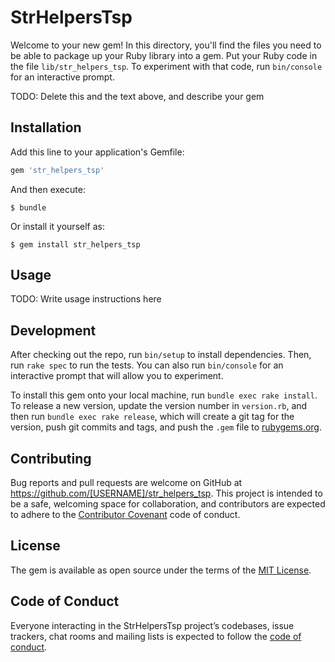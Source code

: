 # StrHelpersTsp

Welcome to your new gem! In this directory, you'll find the files you need to be able to package up your Ruby library into a gem. Put your Ruby code in the file `lib/str_helpers_tsp`. To experiment with that code, run `bin/console` for an interactive prompt.

TODO: Delete this and the text above, and describe your gem

## Installation

Add this line to your application's Gemfile:

```ruby
gem 'str_helpers_tsp'
```

And then execute:

    $ bundle

Or install it yourself as:

    $ gem install str_helpers_tsp

## Usage

TODO: Write usage instructions here

## Development

After checking out the repo, run `bin/setup` to install dependencies. Then, run `rake spec` to run the tests. You can also run `bin/console` for an interactive prompt that will allow you to experiment.

To install this gem onto your local machine, run `bundle exec rake install`. To release a new version, update the version number in `version.rb`, and then run `bundle exec rake release`, which will create a git tag for the version, push git commits and tags, and push the `.gem` file to [rubygems.org](https://rubygems.org).

## Contributing

Bug reports and pull requests are welcome on GitHub at https://github.com/[USERNAME]/str_helpers_tsp. This project is intended to be a safe, welcoming space for collaboration, and contributors are expected to adhere to the [Contributor Covenant](http://contributor-covenant.org) code of conduct.

## License

The gem is available as open source under the terms of the [MIT License](https://opensource.org/licenses/MIT).

## Code of Conduct

Everyone interacting in the StrHelpersTsp project’s codebases, issue trackers, chat rooms and mailing lists is expected to follow the [code of conduct](https://github.com/[USERNAME]/str_helpers_tsp/blob/master/CODE_OF_CONDUCT.md).
